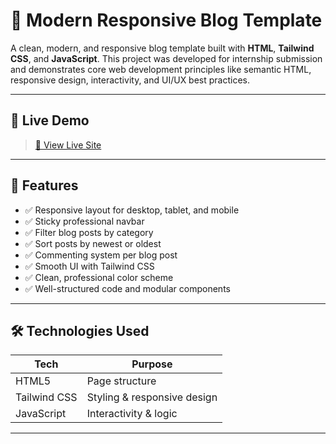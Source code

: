 # 📰 Modern Responsive Blog Template

A clean, modern, and responsive blog template built with **HTML**, **Tailwind CSS**, and **JavaScript**. This project was developed for internship submission and demonstrates core web development principles like semantic HTML, responsive design, interactivity, and UI/UX best practices.

---

## 🚀 Live Demo

> [🔗 View Live Site](https://yatrimodi.github.io/blog-app/)


---

## 📌 Features

- ✅ Responsive layout for desktop, tablet, and mobile
- ✅ Sticky professional navbar
- ✅ Filter blog posts by category
- ✅ Sort posts by newest or oldest
- ✅ Commenting system per blog post
- ✅ Smooth UI with Tailwind CSS
- ✅ Clean, professional color scheme
- ✅ Well-structured code and modular components

---

## 🛠️ Technologies Used

| Tech           | Purpose                    |
|----------------|----------------------------|
| HTML5          | Page structure             |
| Tailwind CSS   | Styling & responsive design|
| JavaScript     | Interactivity & logic      |

---



